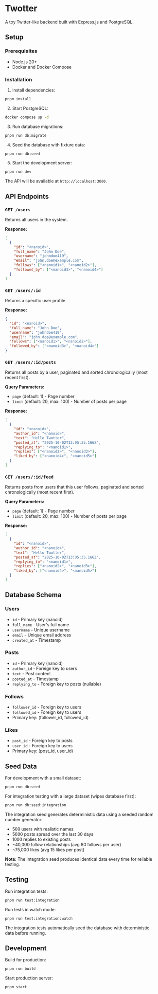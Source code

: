 # Twotter

A toy Twitter-like backend built with Express.js and PostgreSQL.

## Setup

### Prerequisites

- Node.js 20+
- Docker and Docker Compose

### Installation

1. Install dependencies:

```bash
pnpm install
```

2. Start PostgreSQL:

```bash
docker compose up -d
```

3. Run database migrations:

```bash
pnpm run db:migrate
```

4. Seed the database with fixture data:

```bash
pnpm run db:seed
```

5. Start the development server:

```bash
pnpm run dev
```

The API will be available at `http://localhost:3000`.

## API Endpoints

### `GET /users`

Returns all users in the system.

**Response:**

```json
[
  {
    "id": "<nanoid>",
    "full_name": "John Doe",
    "username": "johndoe419",
    "email": "john.doe@example.com",
    "follows": ["<nanoid1>", "<nanoid2>"],
    "followed_by": ["<nanoid3>", "<nanoid4>"]
  }
]
```

### `GET /users/:id`

Returns a specific user profile.

**Response:**

```json
{
  "id": "<nanoid>",
  "full_name": "John Doe",
  "username": "johndoe419",
  "email": "john.doe@example.com",
  "follows": ["<nanoid1>", "<nanoid2>"],
  "followed_by": ["<nanoid3>", "<nanoid4>"]
}
```

### `GET /users/:id/posts`

Returns all posts by a user, paginated and sorted chronologically (most recent first).

**Query Parameters:**

- `page` (default: 1) - Page number
- `limit` (default: 20, max: 100) - Number of posts per page

**Response:**

```json
[
  {
    "id": "<nanoid>",
    "author_id": "<nanoid>",
    "text": "Hello Twotter",
    "posted_at": "2025-10-02T13:05:35.166Z",
    "replying_to": "<nanoid1>",
    "replies": ["<nanoid2>", "<nanoid3>"],
    "liked_by": ["<nanoid4>", "<nanoid5>"]
  }
]
```

### `GET /users/:id/feed`

Returns posts from users that this user follows, paginated and sorted chronologically (most recent first).

**Query Parameters:**

- `page` (default: 1) - Page number
- `limit` (default: 20, max: 100) - Number of posts per page

**Response:**

```json
[
  {
    "id": "<nanoid>",
    "author_id": "<nanoid>",
    "text": "Hello Twotter",
    "posted_at": "2025-10-02T13:05:35.166Z",
    "replying_to": "<nanoid1>",
    "replies": ["<nanoid2>", "<nanoid3>"],
    "liked_by": ["<nanoid4>", "<nanoid5>"]
  }
]
```

## Database Schema

### Users

- `id` - Primary key (nanoid)
- `full_name` - User's full name
- `username` - Unique username
- `email` - Unique email address
- `created_at` - Timestamp

### Posts

- `id` - Primary key (nanoid)
- `author_id` - Foreign key to users
- `text` - Post content
- `posted_at` - Timestamp
- `replying_to` - Foreign key to posts (nullable)

### Follows

- `follower_id` - Foreign key to users
- `followed_id` - Foreign key to users
- Primary key: (follower_id, followed_id)

### Likes

- `post_id` - Foreign key to posts
- `user_id` - Foreign key to users
- Primary key: (post_id, user_id)

## Seed Data

For development with a small dataset:

```bash
pnpm run db:seed
```

For integration testing with a large dataset (wipes database first):

```bash
pnpm run db:seed:integration
```

The integration seed generates deterministic data using a seeded random number generator:

- 500 users with realistic names
- 5000 posts spread over the last 30 days
- 1000 replies to existing posts
- ~40,000 follow relationships (avg 80 follows per user)
- ~75,000 likes (avg 15 likes per post)

**Note:** The integration seed produces identical data every time for reliable testing.

## Testing

Run integration tests:

```bash
pnpm run test:integration
```

Run tests in watch mode:

```bash
pnpm run test:integration:watch
```

The integration tests automatically seed the database with deterministic data before running.

## Development

Build for production:

```bash
pnpm run build
```

Start production server:

```bash
pnpm start
```
